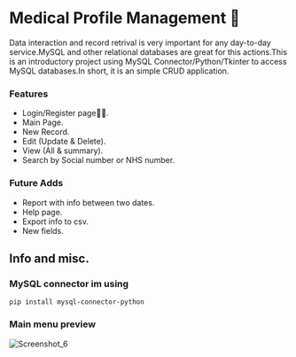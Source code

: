 # Medical Profile Management 🏥

Data interaction and record retrival is very important for any day-to-day service.MySQL and other relational databases are great for this actions.This is an introductory project using MySQL Connector/Python/Tkinter to access MySQL databases.In short, it is an simple CRUD application.

### Features

- Login/Register page👨‍⚕️.
- Main Page.
- New Record.
- Edit (Update & Delete).
- View (All & summary).
- Search by Social number or NHS number.

### Future Adds

- Report with info between two dates.
- Help page.
- Export info to csv.
- New fields.

## Info and misc.

### MySQL connector im using

`pip install mysql-connector-python`

### Main menu preview

![Screenshot_6](https://user-images.githubusercontent.com/76667289/110167987-71363b00-7dee-11eb-808b-fde996a80e24.png)
